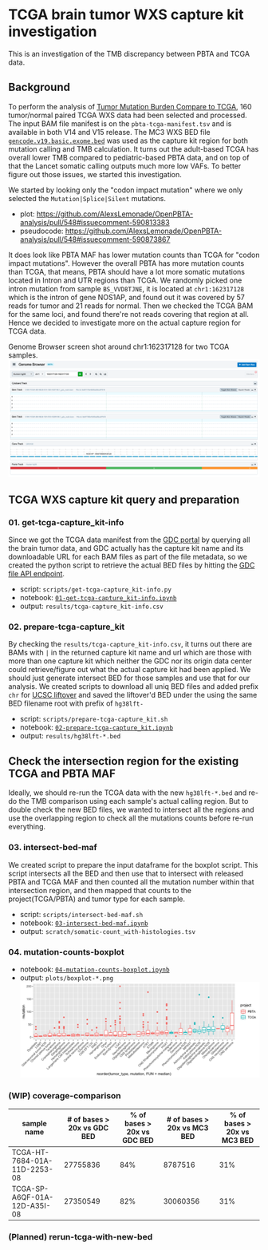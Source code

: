 # TCGA brain tumor WXS capture kit investigation
This is an investigation of the TMB discrepancy between PBTA and TCGA data. 

## Background
To perform the analysis of [Tumor Mutation Burden Compare to TCGA](https://github.com/AlexsLemonade/OpenPBTA-analysis/tree/master/analyses/tmb-compare-tcga), 160 tumor/normal paired TCGA WXS data had been selected and processed. The input BAM file manifest is on the `pbta-tcga-manifest.tsv` and is available in both V14 and V15 release. The MC3 WXS BED file [`gencode.v19.basic.exome.bed`](https://gdc.cancer.gov/about-data/publications/mc3-2017) was used as the capture kit region for both mutation calling and TMB calculation. It turns out the adult-based TCGA has overall lower TMB compared to pediatric-based PBTA data, and on top of that the Lancet somatic calling outputs much more low VAFs. To better figure out those issues, we started this investigation.

We started by looking only the "codon impact mutation" where we only selected the `Mutation|Splice|Silent` mutations.
- plot: https://github.com/AlexsLemonade/OpenPBTA-analysis/pull/548#issuecomment-590813383
- pseudocode: https://github.com/AlexsLemonade/OpenPBTA-analysis/pull/548#issuecomment-590873867

It does look like PBTA MAF has lower mutation counts than TCGA for "codon impact mutations". However the overall PBTA has more mutation counts than TCGA, that means, PBTA should have a lot more somatic mutations located in Intron and UTR regions than TCGA. We randomly picked one intron mutation from sample `BS_VVD8TJNE`, it is located at `chr1:162317128` which is the intron of gene NOS1AP, and found out it was covered by 57 reads for tumor and 21 reads for normal. Then we checked the TCGA BAM for the same loci, and found there're not reads covering that region at all. Hence we decided to investigate more on the actual capture region for TCGA data.

Genome Browser screen shot around chr1:162317128 for two TCGA samples.
![](./plots/screen-shot-genome-browser-tcga-gencode.png)

## TCGA WXS capture kit query and preparation
### 01. get-tcga-capture_kit-info
Since we got the TCGA data manifest from the [GDC portal](https://portal.gdc.cancer.gov/) by querying all the brain tumor data, and GDC actually has the capture kit name and its downloadable URL for each BAM files as part of the file metadata, so we created the python script to retrieve the actual BED files by hitting the [GDC file API endpoint](https://docs.gdc.cancer.gov/API/Users_Guide/Search_and_Retrieval/).

- script: `scripts/get-tcga-capture_kit-info.py`
- notebook: [`01-get-tcga-capture_kit-info.ipynb`](./notebooks/01-get-tcga-capture_kit-info.ipynb)
- output: `results/tcga-capture_kit-info.csv`

### 02. prepare-tcga-capture_kit
By checking the `results/tcga-capture_kit-info.csv`, it turns out there are BAMs with `|` in the returned capture kit name and url which are those with more than one capture kit which neither the GDC nor its origin data center could retrieve/figure out what the actual capture kit had been applied. 
We should just generate intersect BED for those samples and use that for our analysis. 
We created scripts to download all uniq BED files and added prefix `chr` for [UCSC liftover](https://genome.ucsc.edu/cgi-bin/hgLiftOver) and saved the liftover'd BED under the using the same BED filename root with prefix of `hg38lft-`

- script: `scripts/prepare-tcga-capture_kit.sh`
- notebook: [`02-prepare-tcga-capture_kit.ipynb`](./notebooks/02-prepare-tcga-capture_kit.ipynb)
- output: `results/hg38lft-*.bed`

## Check the intersection region for the existing TCGA and PBTA MAF
Ideally, we should re-run the TCGA data with the new `hg38lft-*.bed` and re-do the TMB comparison using each sample's actual calling region. But to double check the new BED files, we wanted to intersect all the regions and use the overlapping region to check all the mutations counts before re-run everything.
### 03. intersect-bed-maf
We created script to prepare the input dataframe for the boxplot script. This script intersects all the BED and then use that to intersect with released PBTA and TCGA MAF and then counted all the mutation number within that intersection region, and then mapped that counts to the project(TCGA/PBTA) and tumor type for each sample.
- script: `scripts/intersect-bed-maf.sh`
- notebook: [`03-intersect-bed-maf.ipynb`](./notebooks/03-intersect-bed-maf.ipynb)
- output: `scratch/somatic-count_with-histologies.tsv`

### 04. mutation-counts-boxplot
- notebook: [`04-mutation-counts-boxplot.ipynb`](./notebooks/04-mutation-counts-boxplot.ipynb)
- output: `plots/boxplot-*.png`
![](plots/boxplot-strelka2.png)

### (WIP) coverage-comparison
| sample name                  | # of bases > 20x vs GDC BED | % of bases > 20x vs GDC BED | # of bases > 20x vs MC3 BED | % of bases > 20x vs MC3 BED | 
|------------------------------|------------------------------|------------------------------|-----------------------------|-----------------------------| 
| TCGA-HT-7684-01A-11D-2253-08 | 27755836                     | 84%                          | 8787516                     | 31%                         | 
| TCGA-SP-A6QF-01A-12D-A35I-08 | 27350549                     | 82%                          | 30060356                    | 31%                         | 

### (Planned) rerun-tcga-with-new-bed
